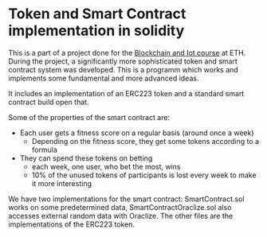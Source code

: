 # Token and Smart Contract implementation in solidity

This is a part of a project done for the
[Blockchain and Iot course](http://biots.org/)
at ETH. During the project, a significantly more sophisticated token and smart contract system was developed. This is a programm which works and implements some fundamental and more advanced ideas.

It includes an implementation of an ERC223 token and a standard smart contract build open that.

Some of the properties of the smart contract are:
* Each user gets a fitness score on a regular basis (around once a week)
  * Depending on the fitness score, they get some tokens according to a formula
* They can spend these tokens on betting
  * each week, one user, who bet the most, wins
  * 10% of the unused tokens of participants is lost every week to make it more interesting

We have two implementations for the smart contract: SmartContract.sol works on some predetermined data, SmartContractOraclize.sol also accesses external random data with Oraclize. The other files are the implementations of the ERC223 token.

 
